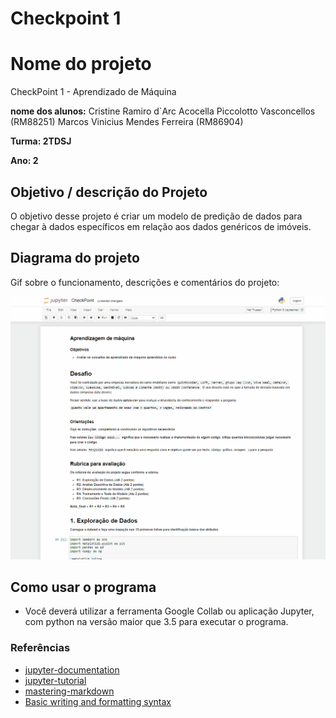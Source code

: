 # Checkpoint 1 

# Nome do projeto
CheckPoint 1 - Aprendizado de Máquina

**nome dos alunos:** 
Cristine Ramiro d`Arc Acocella Piccolotto Vasconcellos (RM88251)
Marcos Vinicius Mendes Ferreira (RM86904)

**Turma: 2TDSJ**

**Ano: 2**

## Objetivo / descrição do Projeto

O objetivo desse projeto é criar um modelo de predição de dados para chegar à dados específicos em relação aos dados genéricos de imóveis. 

## Diagrama do projeto

Gif sobre o funcionamento, descrições e comentários do projeto: 

<img src="/checkpoint1.gif" width="550">


## Como usar o programa

* Você deverá utilizar a ferramenta Google Collab ou aplicação Jupyter, com python na versão maior que 3.5 para executar o programa.



### Referências 
* [jupyter-documentation](https://jupyter.org/install)
* [jupyter-tutorial](https://www.youtube.com/watch?v=HW29067qVWk)
* [mastering-markdown](https://guides.github.com/features/mastering-markdown/)
* [Basic writing and formatting syntax](https://docs.github.com/en/github/writing-on-github/getting-started-with-writing-and-formatting-on-github/basic-writing-and-formatting-syntax)